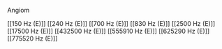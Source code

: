 Angiom

[[150 Hz (E)]]
[[240 Hz (E)]]
[[700 Hz (E)]]
[[830 Hz (E)]]
[[2500 Hz (E)]]
[[17500 Hz (E)]]
[[432500 Hz (E)]]
[[555910 Hz (E)]]
[[625290 Hz (E)]]
[[775520 Hz (E)]]